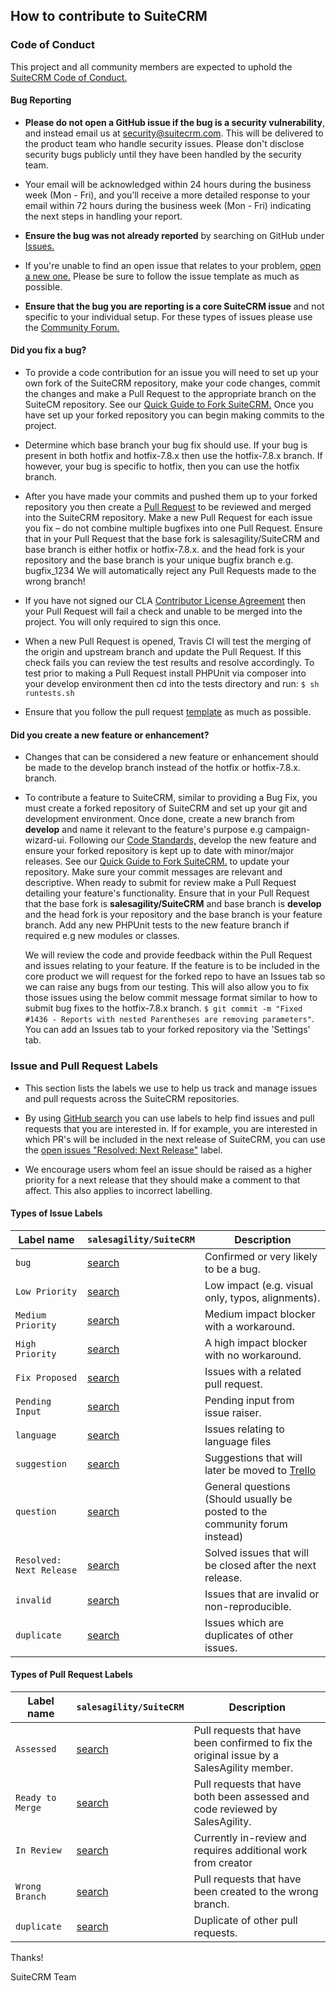 ## How to contribute to SuiteCRM


### **Code of Conduct**

This project and all community members are expected to uphold the [SuiteCRM Code of Conduct.](CODE_OF_CONDUCT.md)

#### **Bug Reporting**

* **Please do not open a GitHub issue if the bug is a security vulnerability**, and instead email us at security@suitecrm.com. This will be delivered to the product team who handle security issues. Please don't disclose security bugs publicly until they have been handled by the security team.

* Your email will be acknowledged within 24 hours during the business week (Mon - Fri), and you’ll receive a more detailed response to your email within 72 hours during the business week (Mon - Fri) indicating the next steps in handling your report.

* **Ensure the bug was not already reported** by searching on GitHub under [Issues.](https://github.com/salesagility/SuiteCRM/issues)

* If you're unable to find an open issue that relates to your problem, [open a new one.](https://github.com/salesagility/SuiteCRM/issues/new) Please be sure to follow the issue template as much as possible.

* **Ensure that the bug you are reporting is a core SuiteCRM issue** and not specific to your individual setup. For these types of issues please use the [Community Forum.](https://www.suitecrm.com/forum/suite-forum.)

#### **Did you fix a bug?**

* To provide a code contribution for an issue you will need to set up your own fork of the SuiteCRM repository, make your code changes, commit the changes and make a Pull Request to the appropriate branch on the SuiteCM repository. See our [Quick Guide to Fork SuiteCRM.](https://suitecrm.com/wiki/index.php/Contributing_to_SuiteCRM#Quick_Guide_to_Fork_SuiteCRM) Once you have set up your forked repository you can begin making commits to the project.

* Determine which base branch your bug fix should use. If your bug is present in both hotfix and hotfix-7.8.x then use the hotfix-7.8.x branch. If however, your bug is specific to hotfix, then you can use the hotfix branch.

* After you have made your commits and pushed them up to your forked repository you then create a [Pull Request](https://help.github.com/articles/about-pull-requests/) to be reviewed and merged into the SuiteCRM repository. Make a new Pull Request for each issue you fix – do not combine multiple bugfixes into one Pull Request.
  Ensure that in your Pull Request that the base fork is salesagility/SuiteCRM and base branch is either hotfix or hotfix-7.8.x. and the head fork is your repository and the base branch is your unique bugfix branch e.g. bugfix_1234
  We will automatically reject any Pull Requests made to the wrong branch!

* If you have not signed our CLA [Contributor License Agreement](https://www.clahub.com/agreements/salesagility/SuiteCRM) then your Pull Request will fail a check and unable to be merged into the project. You will only required to sign this once.

* When a new Pull Request is opened, Travis CI will test the merging of the origin and upstream branch and update the Pull Request. If this check fails you can review the test results and resolve accordingly. To test prior to making a Pull Request install PHPUnit via composer into your develop environment then cd into the tests directory and run: ```$ sh runtests.sh```

* Ensure that you follow the pull request [template](https://github.com/salesagility/SuiteCRM/blob/master/.github/PULL_REQUEST_TEMPLATE.md) as much as possible.

#### **Did you create a new feature or enhancement?**

* Changes that can be considered a new feature or enhancement should be made to the develop branch instead of the hotfix or hotfix-7.8.x. branch.

* To contribute a feature to SuiteCRM, similar to providing a Bug Fix, you must create a forked repository of SuiteCRM and set up your git and development environment.
  Once done, create a new branch from **develop** and name it relevant to the feature's purpose e.g campaign-wizard-ui. Following our [Code Standards,](https://suitecrm.com/wiki/index.php/Coding_Standards) develop the new feature and ensure your forked repository is kept up to date with minor/major releases. See our [Quick Guide to Fork SuiteCRM.](https://suitecrm.com/wiki/index.php/Contributing_to_SuiteCRM#Quick_Guide_to_Fork_SuiteCRM) to update your repository.
  Make sure your commit messages are relevant and descriptive. When ready to submit for review make a Pull Request detailing your feature's functionality.
  Ensure that in your Pull Request that the base fork is **salesagility/SuiteCRM** and base branch is **develop** and the head fork is your repository and the base branch is your feature branch.
  Add any new PHPUnit tests to the new feature branch if required e.g new modules or classes.
  
  We will review the code and provide feedback within the Pull Request and issues relating to your feature. If the feature is to be included in the core product we will request for the forked repo to have an Issues tab so we can raise any bugs from our testing. This will also allow you to fix those issues using the below commit message format similar to how to submit bug fixes to the hotfix-7.8.x branch.
  ```$ git commit -m "Fixed #1436 - Reports with nested Parentheses are removing parameters"```. You can add an Issues tab to your forked repository via the 'Settings' tab.

### Issue and Pull Request Labels

* This section lists the labels we use to help us track and manage issues and pull requests across the SuiteCRM repositories.

* By using [GitHub search](https://help.github.com/articles/searching-issues/) you can use labels to help find issues and pull requests that you are interested in. If for example, you are interested in which PR's will be included in the next release of SuiteCRM, you can use the [open issues "Resolved: Next Release"](https://github.com/salesagility/SuiteCRM/issues?q=is%3Aopen+is%3Aissue+label%3A%22Resolved%3A+Next+Release%22) label.

* We encourage users whom feel an issue should be raised as a higher priority for a next release that they should make a comment to that affect. This also applies to incorrect labelling.

#### Types of Issue Labels

| Label name | `salesagility/SuiteCRM` | Description |
| --- | --- | --- |
| `bug` | [search][search-suitecrm-label-bug] | Confirmed or very likely to be a bug. |
| `Low Priority` | [search][search-suitecrm-label-Low-Priority] | Low impact (e.g. visual only, typos, alignments). |
| `Medium Priority` | [search][search-suitecrm-label-Medium-Priority] | Medium impact blocker with a workaround. |
| `High Priority` | [search][search-suitecrm-label-High-Priority] | A high impact blocker with no workaround. |
| `Fix Proposed` | [search][search-suitecrm-label-Fix-Proposed] | Issues with a related pull request. |
| `Pending Input` | [search][search-suitecrm-label-Pending-Input] | Pending input from issue raiser. |
| `language` | [search][search-suitecrm-label-language] | Issues relating to language files  |
| `suggestion` | [search][search-suitecrm-label-suggestion] | Suggestions that will later be moved to [Trello](https://trello.com/b/Ht7LbMqw/suitecrm-suggestion-box) |
| `question` | [search][search-suitecrm-label-question] | General questions (Should usually be posted to the community forum instead) |
| `Resolved: Next Release` | [search][search-suitecrm-label-Resolved:-Next-Release] | Solved issues that will be closed after the next release. |
| `invalid` | [search][search-suitecrm-label-invalid] | Issues that are invalid or non-reproducible. |
| `duplicate` | [search][search-suitecrm-label-duplicate] | Issues which are duplicates of other issues. |

#### Types of Pull Request Labels

| Label name | `salesagility/SuiteCRM` | Description |
| --- | --- | --- |
| `Assessed` | [search][search-suitecrm-label-Assessed] | Pull requests that have been confirmed to fix the original issue by a SalesAgility member. |
| `Ready to Merge` | [search][search-suitecrm-label-Ready-to-Merge] | Pull requests that have both been assessed and code reviewed by SalesAgility. |
| `In Review` | [search][search-suitecrm-label-In-Review] | Currently in-review and requires additional work from creator |
| `Wrong Branch` | [search][search-suitecrm-label-Wrong-Branch] | Pull requests that have been created to the wrong branch. |
| `duplicate` | [search][search-suitecrm-label-duplicate] | Duplicate of other pull requests. |

[search-suitecrm-label-bug]: https://github.com/salesagility/SuiteCRM/labels/bug
[search-suitecrm-label-Low-Priority]: https://github.com/salesagility/SuiteCRM/labels/Low%20Priority
[search-suitecrm-label-Medium-Priority]: https://github.com/salesagility/SuiteCRM/labels/Medium%20Priority
[search-suitecrm-label-High-Priority]: https://github.com/salesagility/SuiteCRM/labels/High%20Priority
[search-suitecrm-label-Fix-Proposed]: https://github.com/salesagility/SuiteCRM/labels/Fix%20Proposed
[search-suitecrm-label-Pending-Input]: https://github.com/salesagility/SuiteCRM/labels/Pending%20Input
[search-suitecrm-label-language]: https://github.com/salesagility/SuiteCRM/labels/language
[search-suitecrm-label-suggestion]: https://github.com/salesagility/SuiteCRM/labels/suggestion
[search-suitecrm-label-question]: https://github.com/salesagility/SuiteCRM/labels/question
[search-suitecrm-label-Resolved:-Next-Release]: https://github.com/salesagility/SuiteCRM/labels/Resolved%3A%20Next%20Release
[search-suitecrm-label-invalid]: https://github.com/salesagility/SuiteCRM/labels/invalid
[search-suitecrm-label-duplicate]: https://github.com/salesagility/SuiteCRM/labels/duplicate

[search-suitecrm-label-Assessed]: https://github.com/salesagility/SuiteCRM/pulls?q=is%3Aopen+is%3Apr+label%3AAssessed
[search-suitecrm-label-Ready-to-Merge]: https://github.com/salesagility/SuiteCRM/pulls?q=is%3Aopen+is%3Apr+label%3A%22Ready+to+Merge%22
[search-suitecrm-label-In-Review]: https://github.com/salesagility/SuiteCRM/pulls?q=is%3Aopen+is%3Apr+label%3A%22In+Review%22
[search-suitecrm-label-Wrong-Branch]: https://github.com/salesagility/SuiteCRM/pulls?q=is%3Aopen+is%3Apr+label%3A%22Wrong+Branch%22
[search-suitecrm-label-duplicate]: https://github.com/salesagility/SuiteCRM/pulls?q=is%3Aopen+is%3Apr+label%3Aduplicate

Thanks!

SuiteCRM Team
